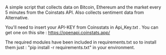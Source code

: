A simple script that collects data on Bitcoin, Ethereum and the market every 5 minutes from the Coinstats API. Also collects sentiment data from Alternative.

You'll need to insert your API-KEY from Coinsstats in Api_Key.txt . You can get one on this site :  https://openapi.coinstats.app/

The required modules have been included in requirements.txt so to install them just :
"pip install -r requirements.txt" in your environment.
